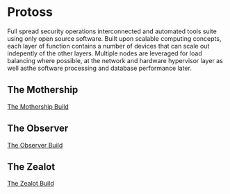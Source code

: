 # Protoss
Full spread security operations interconnected and automated tools suite using only open source software.  Built upon scalable computing concepts, each layer of function contains a number of devices that can scale out indepently of the other layers.  Multiple nodes are leveraged for load balancing where possible, at the network and hardware hypervisor layer as well asthe software processing and database performance later.

## The Mothership

[The Mothership Build](https://github.com/arosenmund/Protoss/blob/master/mothership/mothership.md)

## The Observer
[The Observer Build](https://github.com/arosenmund/Protoss/blob/master/observer/README.md)


## The Zealot
[The Zealot Build](https://github.com/arosenmund/Protoss/blob/master/zealot/zealot.md)
